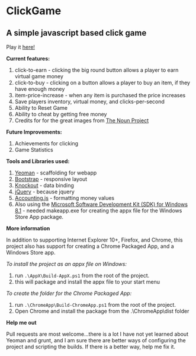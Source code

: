 ClickGame
=========

A simple javascript based click game
------------------------------------

Play it [here!](https://clickgame.azurewebsites.net)

**Current features:**

  1. click-to-earn - clicking the big round button allows a player to earn virtual game money
  2. click-to-buy - clicking on a button allows a player to buy an item, if they have enough money
  3. item-price-increase - when any item is purchased the price increases
  4. Save players inventory, virtual money, and clicks-per-second
  5. Ability to Reset Game
  6. Ability to cheat by getting free money
  7. Credits for for the great images from [The Noun Project](https://thenounproject.com)

**Future Improvements:**

  1. Achievements for clicking
  2. Game Statistics

**Tools and Libraries used:**

  1. [Yeoman](http://yeoman.io) - scaffolding for webapp
  2. [Bootstrap](http://getbootstrap.com/) - responsive layout
  3. [Knockout](http://knockoutjs.com/) - data binding
  4. [jQuery](http://jquery.com/) - because jquery
  3. [Accounting.js](http://josscrowcroft.github.io/accounting.js/) - formatting money values
  4. Also using the [Microsoft Software Development Kit (SDK) for Windows 8.1](http://msdn.microsoft.com/en-US/windows/desktop/bg162891) - needed makeapp.exe for creating the appx file for the Windows Store App package.

**More information**

In addition to supporting Internet Explorer 10+, Firefox, and Chrome, this project also has support for creating a Chrome Packaged App, and a Windows Store app.

*To install the project as an appx file on Windows:*

1. run `.\AppX\Build-AppX.ps1` from the root of the project.
2. this will package and install the appx file to your start menu

*To create the folder for the Chrome Packaged App:*

1. run `.\ChromeApp\Build-ChromeApp.ps1` from the root of the project.
2. Open Chrome and install the package from the .\ChromeApp\dist folder

**Help me out**

Pull requests are most welcome...there is a lot I have not yet learned about Yeoman and grunt, and I am sure there are better ways of configuring the project and scripting the builds.  If there is a better way, help me fix it.
